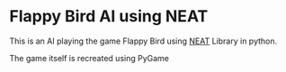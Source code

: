 # Flappy Bird AI using NEAT

This is an AI playing the game Flappy Bird using [NEAT](https://neat-python.readthedocs.io/en/latest/) Library in python. 

The game itself is recreated using PyGame
